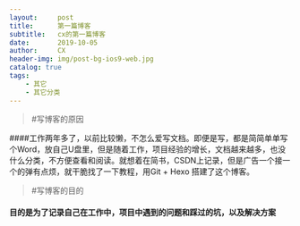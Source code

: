 ```yaml
---
layout:     post
title:      第一篇博客
subtitle:   cx的第一篇博客
date:       2019-10-05
author:     CX
header-img: img/post-bg-ios9-web.jpg
catalog: true
tags:
    - 其它
    - 其它分类
---
```


>#写博客的原因

####工作两年多了，以前比较懒，不怎么爱写文档。即便是写，都是简简单单写个Word，放自己U盘里，但是随着工作，项目经验的增长，文档越来越多，也没什么分类，不方便查看和阅读。就想着在简书，CSDN上记录，但是广告一个接一个的弹有点烦，就干脆找了一下教程，用Git + Hexo 搭建了这个博客。

>#写博客的目的

#### 目的是为了记录自己在工作中，项目中遇到的问题和踩过的坑，以及解决方案

